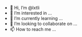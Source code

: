 - 👋 Hi, I’m @lxtli
- 👀 I’m interested in ...
- 🌱 I’m currently learning ...
- 💞️ I’m looking to collaborate on ...
- 📫 How to reach me ...

<!---
lxtli/lxtli is a ✨ special ✨ repository because its `README.md` (this file) appears on your GitHub profile.
You can click the Preview link to take a look at your changes.
--->
